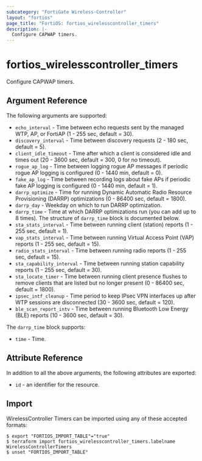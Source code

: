 ```yaml
---
subcategory: "FortiGate Wireless-Controller"
layout: "fortios"
page_title: "FortiOS: fortios_wirelesscontroller_timers"
description: |-
  Configure CAPWAP timers.
---
```


# fortios_wirelesscontroller_timers
Configure CAPWAP timers.

## Argument Reference

The following arguments are supported:

* `echo_interval` - Time between echo requests sent by the managed WTP, AP, or FortiAP (1 - 255 sec, default = 30).
* `discovery_interval` - Time between discovery requests (2 - 180 sec, default = 5).
* `client_idle_timeout` - Time after which a client is considered idle and times out (20 - 3600 sec, default = 300, 0 for no timeout).
* `rogue_ap_log` - Time between logging rogue AP messages if periodic rogue AP logging is configured (0 - 1440 min, default = 0).
* `fake_ap_log` - Time between recording logs about fake APs if periodic fake AP logging is configured (0 - 1440 min, default = 1).
* `darrp_optimize` - Time for running Dynamic Automatic Radio Resource Provisioning (DARRP) optimizations (0 - 86400 sec, default = 1800).
* `darrp_day` - Weekday on which to run DARRP optimization.
* `darrp_time` - Time at which DARRP optimizations run (you can add up to 8 times). The structure of `darrp_time` block is documented below.
* `sta_stats_interval` - Time between running client (station) reports (1 - 255 sec, default = 1).
* `vap_stats_interval` - Time between running Virtual Access Point (VAP) reports (1 - 255 sec, default = 15).
* `radio_stats_interval` - Time between running radio reports (1 - 255 sec, default = 15).
* `sta_capability_interval` - Time between running station capability reports (1 - 255 sec, default = 30).
* `sta_locate_timer` - Time between running client presence flushes to remove clients that are listed but no longer present (0 - 86400 sec, default = 1800).
* `ipsec_intf_cleanup` - Time period to keep IPsec VPN interfaces up after WTP sessions are disconnected (30 - 3600 sec, default = 120).
* `ble_scan_report_intv` - Time between running Bluetooth Low Energy (BLE) reports (10 - 3600 sec, default = 30).

The `darrp_time` block supports:

* `time` - Time.


## Attribute Reference

In addition to all the above arguments, the following attributes are exported:
* `id` - an identifier for the resource.

## Import

WirelessController Timers can be imported using any of these accepted formats:
```
$ export "FORTIOS_IMPORT_TABLE"="true"
$ terraform import fortios_wirelesscontroller_timers.labelname WirelessControllerTimers
$ unset "FORTIOS_IMPORT_TABLE"
```
